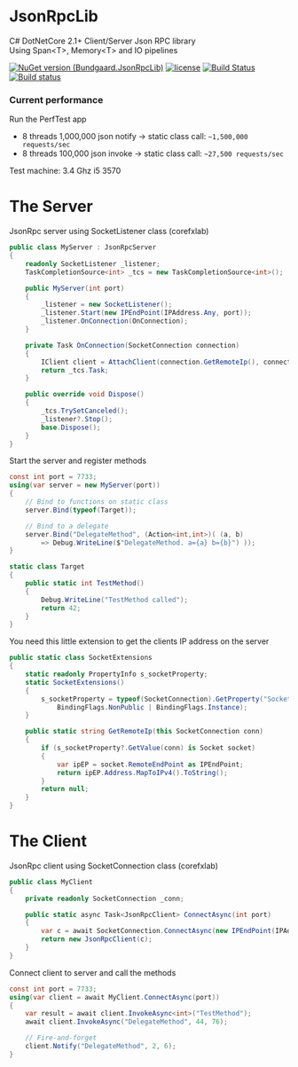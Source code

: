 # JsonRpcLib
C# DotNetCore 2.1+ Client/Server Json RPC library
<br/>
Using Span&lt;T&gt;, Memory&lt;T&gt; and IO pipelines

[![NuGet version (Bundgaard.JsonRpcLib)](https://img.shields.io/nuget/v/Bundgaard.JsonRpcLib.svg)](https://www.nuget.org/packages/Bundgaard.JsonRpcLib/)
[![license](https://img.shields.io/github/license/jbdk/JsonRpcLib.svg)](LICENSE.md)
[![Build Status](https://travis-ci.org/jbdk/JsonRpcLib.svg?branch=master)](https://travis-ci.org/jbdk/JsonRpcLib)
[![Build status](https://ci.appveyor.com/api/projects/status/526taqgoctsoa26a/branch/master?svg=true)](https://ci.appveyor.com/project/jbdk/jsonrpclib/branch/master)


### Current performance 
Run the PerfTest app
 - 8 threads 1,000,000 json notify -> static class call: `~1,500,000 requests/sec`
 - 8 threads 100,000 json invoke -> static class call: `~27,500 requests/sec` 

Test machine: 3.4 Ghz i5 3570

# The Server
JsonRpc server using SocketListener class (corefxlab)
````csharp
public class MyServer : JsonRpcServer
{
    readonly SocketListener _listener;
    TaskCompletionSource<int> _tcs = new TaskCompletionSource<int>();

    public MyServer(int port)
    {
        _listener = new SocketListener();
        _listener.Start(new IPEndPoint(IPAddress.Any, port));
        _listener.OnConnection(OnConnection);
    }

    private Task OnConnection(SocketConnection connection)
    {
        IClient client = AttachClient(connection.GetRemoteIp(), connection);
        return _tcs.Task;
    }

    public override void Dispose()
    {
        _tcs.TrySetCanceled();
        _listener?.Stop();
        base.Dispose();
    }
}
````

Start the server and register methods

````csharp
const int port = 7733;
using(var server = new MyServer(port))
{
    // Bind to functions on static class
    server.Bind(typeof(Target));    

    // Bind to a delegate
    server.Bind("DelegateMethod", (Action<int,int>)( (a, b)
        => Debug.WriteLine($"DelegateMethod. a={a} b={b}") ));
}

static class Target
{
    public static int TestMethod()
    {
        Debug.WriteLine("TestMethod called");
        return 42;
    }
}

````
You need this little extension to get the clients IP address on the server
````csharp
public static class SocketExtensions
{
    static readonly PropertyInfo s_socketProperty;
    static SocketExtensions()
    {
        s_socketProperty = typeof(SocketConnection).GetProperty("Socket",
            BindingFlags.NonPublic | BindingFlags.Instance);
    }

    public static string GetRemoteIp(this SocketConnection conn)
    {
        if (s_socketProperty?.GetValue(conn) is Socket socket)
        {
            var ipEP = socket.RemoteEndPoint as IPEndPoint;
            return ipEP.Address.MapToIPv4().ToString();
        }
        return null;
    }
}
````

# The Client
JsonRpc client using SocketConnection class (corefxlab)
````csharp
public class MyClient
{
    private readonly SocketConnection _conn;

    public static async Task<JsonRpcClient> ConnectAsync(int port)
    {
        var c = await SocketConnection.ConnectAsync(new IPEndPoint(IPAddress.Loopback, port));
        return new JsonRpcClient(c);
    }
}
````

Connect client to server and call the methods
````csharp
const int port = 7733;
using(var client = await MyClient.ConnectAsync(port))
{
    var result = await client.InvokeAsync<int>("TestMethod");
    await client.InvokeAsync("DelegateMethod", 44, 76);

    // Fire-and-forget 
    client.Notify("DelegateMethod", 2, 6);
}
````
